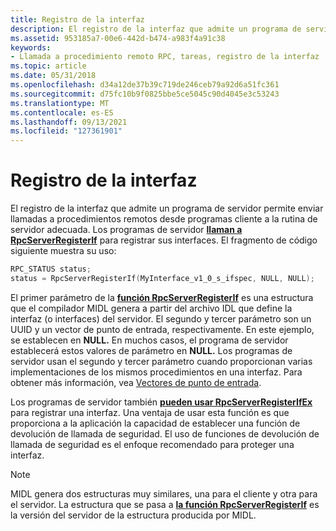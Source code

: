 ```yaml
---
title: Registro de la interfaz
description: El registro de la interfaz que admite un programa de servidor permite enviar llamadas a procedimientos remotos desde programas cliente a la rutina de servidor adecuada.
ms.assetid: 953185a7-00e6-442d-b474-a983f4a91c38
keywords:
- Llamada a procedimiento remoto RPC, tareas, registro de la interfaz
ms.topic: article
ms.date: 05/31/2018
ms.openlocfilehash: d34a12de37b39c719de246ceb79a92d6a51fc361
ms.sourcegitcommit: d75fc10b9f0825bbe5ce5045c90d4045e3c53243
ms.translationtype: MT
ms.contentlocale: es-ES
ms.lasthandoff: 09/13/2021
ms.locfileid: "127361901"
---
```

# <a name="registering-the-interface"></a>Registro de la interfaz

El registro de la interfaz que admite un programa de servidor permite enviar llamadas a procedimientos remotos desde programas cliente a la rutina de servidor adecuada. Los programas de servidor [**llaman a RpcServerRegisterIf**](/windows/desktop/api/Rpcdce/nf-rpcdce-rpcserverregisterif) para registrar sus interfaces. El fragmento de código siguiente muestra su uso:


```C++
RPC_STATUS status;
status = RpcServerRegisterIf(MyInterface_v1_0_s_ifspec, NULL, NULL);
```



El primer parámetro de la [**función RpcServerRegisterIf**](/windows/desktop/api/Rpcdce/nf-rpcdce-rpcserverregisterif) es una estructura que el compilador MIDL genera a partir del archivo IDL que define la interfaz (o interfaces) del servidor. El segundo y tercer parámetro son un UUID y un vector de punto de entrada, respectivamente. En este ejemplo, se establecen en **NULL.** En muchos casos, el programa de servidor establecerá estos valores de parámetro en **NULL.** Los programas de servidor usan el segundo y tercer parámetro cuando proporcionan varias implementaciones de los mismos procedimientos en una interfaz. Para obtener más información, vea [Vectores de punto de entrada](registering-interfaces.md).

Los programas de servidor también [**pueden usar RpcServerRegisterIfEx**](/windows/desktop/api/Rpcdce/nf-rpcdce-rpcserverregisterifex) para registrar una interfaz. Una ventaja de usar esta función es que proporciona a la aplicación la capacidad de establecer una función de devolución de llamada de seguridad. El uso de funciones de devolución de llamada de seguridad es el enfoque recomendado para proteger una interfaz.

> [!Note]  
> MIDL genera dos estructuras muy similares, una para el cliente y otra para el servidor. La estructura que se pasa a [**la función RpcServerRegisterIf**](/windows/desktop/api/Rpcdce/nf-rpcdce-rpcserverregisterif) es la versión del servidor de la estructura producida por MIDL.

 

 

 




